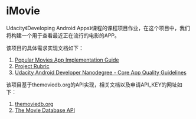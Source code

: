 # iMovie
Udacity《Developing Android Apps》课程的课程项目作业，在这个项目中，我们将构建一个用于查看最近正在流行的电影的APP。

该项目的具体需求实现文档如下：
 1. [Popular Movies App Implementation Guide](https://docs.google.com/document/d/1ZlN1fUsCSKuInLECcJkslIqvpKlP7jWL2TP9m6UiA6I/pub?embedded=true)
 2. [Project Rubric](https://docs.google.com/document/d/1qY8bAkE-U29KW438FFIf1V4g5vdjIazyvz_atp_8H1Q/pub?embedded=true)
 3. [Udacity Android Developer Nanodegree - Core App Quality Guidelines](http://udacity.github.io/android-nanodegree-guidelines/core.html)
 
该项目基于themoviedb.org的API实现，相关文档以及申请API_KEY的网址如下：
1. [themoviedb.org](https://www.themoviedb.org/documentation/api)
2. [The Movie Database API](http://docs.themoviedb.apiary.io/#reference/configuration)
